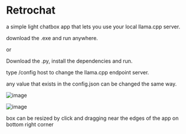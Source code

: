 # Retrochat
a simple light chatbox app that lets you use your local llama.cpp server.

download the .exe and run anywhere.

or 

Download the .py, install the dependencies and run.

type /config host <your host ip and port here> to change the llama.cpp endpoint server.

any value that exists in the config.json can be changed the same way.

![image](https://github.com/DefamationStation/Retrochat/assets/82258900/8cfc0087-aa33-4e58-9903-0abe049387da)

![image](https://github.com/DefamationStation/Retrochat/assets/82258900/f9f9cfa9-e81e-4d3a-963a-6e7eeb3f90d9)


box can be resized by click and dragging near the edges of the app on bottom right corner
